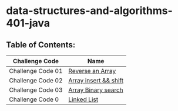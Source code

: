 # data-structures-and-algorithms-401-java

## Table of Contents:


| Challenge Code         | Name                                                         |
| -----------            | -----------                                                  |
| Challenge Code 01      | [Reverse an Array](array-reverse/README.md)                  |
| Challenge Code 02      | [Array insert && shift](array-insert-shift/README.md)        |
| Challenge Code 03      | [Array Binary search](array-binary-search/README.md)         |
| Challenge Code 0      | [Linked List](linkedlist/README.md)         |


